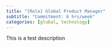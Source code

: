 ```yaml
---
title: "[Role] Global Product Manager"
subtitle: "Commitment: 6 hrs/week"
categories: [global, technology]
---
```


This is a test description